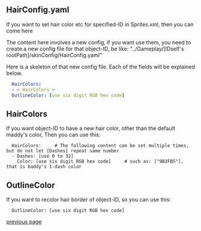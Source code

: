 
HairConfig.yaml
-----------------------------------
If you want to set hair color etc for specified-ID in Sprites.xml, then you can come here

The content here involves a new config, if you want use them, 
you need to create a new config file for that object-ID, be like: "../Gameplay/[IDself's rootPath]/skinConfig/HairConfig.yaml"

Here is a skeleton of that new config file. 
Each of the fields will be explained below.
```yaml
  HairColors:
  - < HairColors >
  OutlineColor: [use six digit RGB hex code]
```


HairColors
-----------------------------------
If you want object-ID to have a new hair color, other than the default maddy's color, 
Then you can use this:
```
  HairColors:     # The following content can be set multiple times, but do not let [Dashes] repeat same number
  - Dashes: [use 0 to 32]
    Color: [use six digit RGB hex code]     # such as: ["9B3FB5"], that is baddy's 1-dash color
```


OutlineColor
-----------------------------------
If you want to recolor hair border of object-ID, so you can use this:
```
  OutlineColor: [use six digit RGB hex code]
```


[previous page](/docs/guide/README.md#more-miscellaneous)
